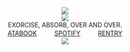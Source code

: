 <div align="center">
  
  ![](https://files.catbox.moe/uv6ul1.png)
</br> ![](https://komarev.com/ghpvc/?username=DETERMlNATION&color=7a7a7a&style=flat-square&label=visitors)
</br> EXORCISE, ABSORB, OVER AND OVER.
</br> [ATABOOK](https://rochas313.atabook.org) 　 　 [SPOTIFY](https://open.spotify.com/playlist/0ik0R23WPpTOgTmwLDAI7c?si=ca8d1e44906c4753) 　 　 [RENTRY](https://rentry.co/deem)
</br> ![](https://files.catbox.moe/lhvlyu.gif)
